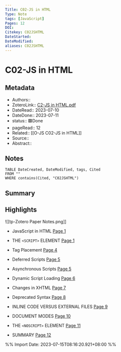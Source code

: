 ```yaml
---
Title: C02-JS in HTML
Type: Note
tags: [JavaScript] 
Pages: 12
DOI: 
Citekey: C02JSHTML
DateStarted: 
DateModified: 
aliases: C02JSHTML
---
```

# C02-JS in HTML
## Metadata
- Authors::  
- ZoteroLink:: [C2-JS in HTML.pdf](zotero://select/library/items/PLA7ZMTH)
- DateRead:: 2023-07-10
- DateDone:: 2023-07-11
- status:: 🟩Done
- pageRead:: 12
- Related:: [[O-JS C02-JS in HTML]]
- Source:: 
- Abstract:: 

## Notes
```dataview
TABLE DateCreated, DateModified, tags, Cited
FROM ""
WHERE contains(Cited, "C02JSHTML")
```
## Summary

## Highlights
![[tp-Zotero Paper Notes.png]]
- <mark class="hltr-gray ">     </mark> JavaScript in HTML [Page 1](zotero://open-pdf/library/items/PLA7ZMTH?page=1&annotation=M3UNMK6E)

- <mark class="hltr-gray ">     </mark> THE `<SCRIPT>` ELEMENT [Page 1](zotero://open-pdf/library/items/PLA7ZMTH?page=1&annotation=P8BLK2MS)

- <mark class="hltr-gray ">     </mark> Tag Placement [Page 4](zotero://open-pdf/library/items/PLA7ZMTH?page=4&annotation=9LJKD6KP)

- <mark class="hltr-gray ">     </mark> Deferred Scripts [Page 5](zotero://open-pdf/library/items/PLA7ZMTH?page=5&annotation=DZWKQXQG)

- <mark class="hltr-gray ">     </mark> Asynchronous Scripts [Page 5](zotero://open-pdf/library/items/PLA7ZMTH?page=5&annotation=66DRT7QD)

- <mark class="hltr-gray ">     </mark> Dynamic Script Loading [Page 6](zotero://open-pdf/library/items/PLA7ZMTH?page=6&annotation=PB49YJLA)

- <mark class="hltr-gray ">     </mark> Changes in XHTML [Page 7](zotero://open-pdf/library/items/PLA7ZMTH?page=7&annotation=CGTXMZ3N)

- <mark class="hltr-gray ">     </mark> Deprecated Syntax [Page 8](zotero://open-pdf/library/items/PLA7ZMTH?page=8&annotation=AUKQT8CE)

- <mark class="hltr-gray ">     </mark> INLINE CODE VERSUS EXTERNAL FILES [Page 9](zotero://open-pdf/library/items/PLA7ZMTH?page=9&annotation=YVPRKWRQ)

- <mark class="hltr-gray ">     </mark> DOCUMENT MODES [Page 10](zotero://open-pdf/library/items/PLA7ZMTH?page=10&annotation=BQQ5Z9LX)

- <mark class="hltr-gray ">     </mark> THE `<NOSCRIPT>` ELEMENT [Page 11](zotero://open-pdf/library/items/PLA7ZMTH?page=11&annotation=UW85Y647)

- <mark class="hltr-gray ">     </mark> SUMMARY [Page 12](zotero://open-pdf/library/items/PLA7ZMTH?page=12&annotation=9UE52XFD)



%% Import Date: 2023-07-15T08:16:20.921+08:00 %%
